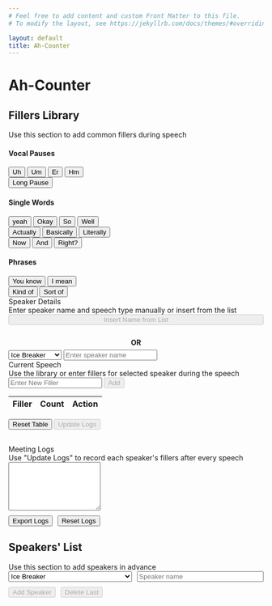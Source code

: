 ```yaml
---
# Feel free to add content and custom Front Matter to this file.
# To modify the layout, see https://jekyllrb.com/docs/themes/#overriding-theme-defaults

layout: default
title: Ah-Counter
---
```


<body>
  <h1>Ah-Counter</h1>
  <div class="homepage">
    <div class="library">
      <h2>Fillers Library</h2>
      <div class="note">Use this section to add common fillers during speech</div>
      <h4>Vocal Pauses</h4>
      <div class="library-section">
        <button onclick="addWordToFillerTable('Uh')" class="btn-library">Uh</button>
        <button onclick="addWordToFillerTable('Um')" class="btn-library">Um</button>
        <button onclick="addWordToFillerTable('Er')" class="btn-library">Er</button>
        <button onclick="addWordToFillerTable('Hm')" class="btn-library">Hm</button>
      </div>
      <div class="library-section">
        <button onclick="addWordToFillerTable('Long Pause')" class="btn-library">Long Pause</button>
      </div>
      <h4>Single Words</h4>
      <div class="library-section">
        <button onclick="addWordToFillerTable('Yeah')" class="btn-library">yeah</button>
        <button onclick="addWordToFillerTable('Okay')" class="btn-library">Okay</button>
        <button onclick="addWordToFillerTable('So')" class="btn-library">So</button>
        <button onclick="addWordToFillerTable('Well')" class="btn-library">Well</button>
      </div>
      <div class="library-section">
        <button onclick="addWordToFillerTable('Actually')" class="btn-library">Actually</button>
        <button onclick="addWordToFillerTable('Basically')" class="btn-library">Basically</button>
        <button onclick="addWordToFillerTable('Literally')" class="btn-library">Literally</button>
      </div>
      <div class="library-section">
        <button onclick="addWordToFillerTable('Now')" class="btn-library">Now</button>
        <button onclick="addWordToFillerTable('And')" class="btn-library">And</button>
        <button onclick="addWordToFillerTable('Right')" class="btn-library">Right?</button>
      </div>
      <h4>Phrases</h4>
      <div class="library-section">
        <button onclick="addWordToFillerTable('You know')" class="btn-library">You know</button>
        <button onclick="addWordToFillerTable('I mean')" class="btn-library">I mean</button>
      </div>
      <div class="library-section">
        <button onclick="addWordToFillerTable('Kind of')" class="btn-library">Kind of</button>
        <button onclick="addWordToFillerTable('Sort of')" class="btn-library">Sort of</button>
      </div>
    </div>
    <div class="main-content">
      <label for="speechType" class="main-section-label">Speaker Details</label>
      <div class="note">Enter speaker name and speech type manually or insert from the list</div>
      <div class="controls">
        <div style="display: flex; flex-direction: column; gap: 6px;">
          <button onclick="pickFromList()" id="pickBtn" disabled>Insert Name from List</button>
          <div style="text-align: center; font-weight: bold; margin-top: 20px;">OR</div>
          <div class="row-group">
            <select id="speechType" style="flex: 1;">
              <option value="4,5,6">Ice Breaker</option>
              <option value="5,6,7">Other Speech</option>
              <option value="1,1.5,2">Table Topic</option>
              <option value="2,2.5,3">Evaluator</option>
            </select>
            <input type="text" id="speakerName" placeholder="Enter speaker name" style="flex: 1" />
          </div>
        </div>
        <div class="main-section-label">Current Speech</div>
        <div class="note">Use the library or enter fillers for selected speaker during the speech</div>
        <div class="playground">
          <div class="currentFillerSection">
            <input type="text" id="newFiller" placeholder="Enter New Filler" />
            <button onclick="addToFillerTable()" id="addBtn" disabled>Add</button>
          </div>
          <table id="fillerTable">
              <thead>
                  <tr>
                      <th>Filler</th>
                      <th>Count</th>
                      <th>Action</th>
                  </tr>
              </thead>
              <tbody>
                  <!-- Rows will be added here dynamically -->
              </tbody>
          </table>
          <div class="action-group">
            <button id="resetTable" onclick="resetFillerTable()" class="danger-button">Reset Table</button>
            <button id="recordLogs" onclick="recordSpeechLogs()" disabled>Update Logs</button>
          </div>
        </div>
      </div>
      <div class="log-section" style="margin-top: 30px;">
        <label for="logBox" class="main-section-label">Meeting Logs</label>
        <div class="note">Use "Update Logs" to record each speaker's fillers after every speech</div>
        <textarea id="logBox" rows="6"></textarea>
        <div style="display: flex; gap: 10px; margin-top: 10px;">
          <button onclick="exportLogs()">Export Logs</button>
          <button onclick="resetLogs()" class="danger-button">Reset Logs</button>
        </div>
      </div>
    </div>
    <div class="speakerSection">
      <h2>Speakers' List</h2>
      <div class="note">Use this section to add speakers in advance</div>
      <div style="display: flex; gap: 10px; flex-wrap: wrap;">
        <select id="newSpeechType" style="flex: 1; min-width: 200px;">
          <option value="4,5,6">Ice Breaker</option>
          <option value="5,6,7">Other Speech</option>
          <option value="1,1.5,2">Table Topic</option>
          <option value="2,2.5,3">Evaluator</option>
        </select>
        <input type="text" id="newSpeakerName" placeholder="Speaker name" style="flex: 1; min-width: 200px;">
      </div>
      <div style="display: flex; gap: 10px; margin-top: 10px;">
        <button onclick="addSpeaker()" id="addSpeakerBtn" disabled>Add Speaker</button>
        <button onclick="deleteSpeaker()" class="danger-button" id="deleteSpeakerBtn" disabled>Delete Last</button>
      </div>
      <ul id="speakerList"></ul>
    </div>
  </div>
  <script src="assets/js/ah_counter.js"></script>
</body>
